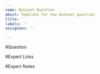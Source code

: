 ```yaml
---
name: Dataset Question
about: Template for new Dataset question
title: ''
labels: ''
assignees: ''

---
```


#Question <QUESTION TEXT>

#Expert Links

#Expert Notes
